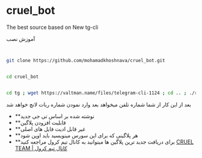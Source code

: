 # cruel_bot
The best source based on New tg-cli

آموزش نصب

```sh


git clone https://github.com/mohamadkhoshnava/cruel_bot.git


cd cruel_bot


cd tg ; wget https://valtman.name/files/telegram-cli-1124 ; cd .. ; ./run


```
بعد از این کار از شما شماره تلفن میخواهد
بعد وارد نمودن شماره ربات لانچ خواهد شد

* **نوشته شده بر اساس تی جی جدید
* **قابلیت افزودن پلاگین
* **غیر قابل ادیت فایل های اصلی
* **هر پلاگینی که برای این سورس مینویسید باید اوپن شود
* **برای دریافت جدید ترین پلاگین ها میتوانید به کانال تیم کرول مراجعه کنید
[CRUEL TEAM | کانال تیم کرول](https://telegram.me/cruel_team)
